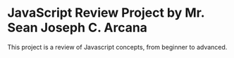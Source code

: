 # JavaScript Review Project by Mr. Sean Joseph C. Arcana
This project is a review of Javascript concepts, from beginner to advanced.